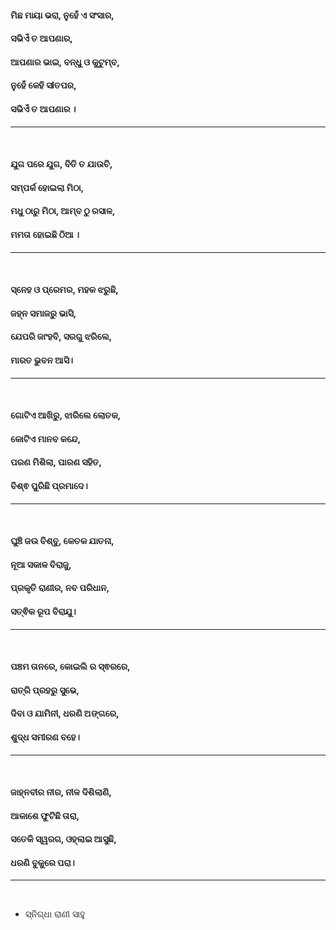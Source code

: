 #### ମିଛ ମାୟା ଭରା, ନୁହେଁ ଏ ସଂସାର,
#### ସଭିଏଁ ତ ଆପଣାର,
#### ଆପଣାର ଭାଇ, ବନ୍ଧୁ ଓ କୁଟୁମ୍ବ,
#### ନୁହେଁ କେହି ସlତପର,
#### ସଭିଏଁ ତ ଆପଣାର ।
***
<br>

#### ଯୁଗ ପରେ ଯୁଗ, ବିତି ତ ଯାଉଚି,
#### ସମ୍ପର୍କ ହୋଇଲା ମିଠା,
#### ମଧୁ ଠାରୁ ମିଠା, ଆମ୍ବ ଠୁ ରସାଳ,
#### ମମତା ହୋଇଛି ଠିଆ ।
***
<br>

#### ସ୍ନେହ ଓ ପ୍ରେମର, ମହକ ଝରୁଛି,
#### ଜହ୍ନ ସମାଜରୁ ଭାସି,
#### ଯେପରି ଜାଂହବି, ସରଗୁ ଝରିଲେ,
#### ମାରତ ଭୁବନ ଆସି।
***
<br>

#### ଗୋଟିଏ ଆଖିରୁ, ଝାରିଲେ ଲୋତକ,
#### କୋଟିଏ ମାନବ କନ୍ଦେ,
#### ପରଣ ମିଶିଲା, ପାରଣ ସହିତ,
#### ବିଶ୍ଵ ପୁରିଛି ପ୍ରମାଦେ।
***
<br>

#### ଘୁଞ୍ଚି ଜଉ ବିଶ୍ବୁ, କେତକ ଯାତନା,
#### ନୂଆ ସକାଳ ବିରାଜୁ,
#### ପ୍ରକୃତି ରାଣୀର, ନବ ପରିଧାନ,
#### ସତ୍ଵିକ ରୂପ ବିରାଯୁ।
***
<br>

#### ପଞ୍ଚମ ତାନରେ, କୋଇଲି ର ସ୍ଵରରେ,
#### ରାତ୍ରି ପ୍ରହରୁ ସୁଭେ,
#### ଦିବା ଓ ଯାମିନୀ, ଧରଣି ଅଙ୍ଗରେ,
#### ଶୁଦ୍ଧ ସମୀରଣ ବହେ।
***
<br>

#### ଜାହ୍ନବୀର ନୀର, ନୀଳ ଦିଶିଲାଣି,
#### ଆକାଶେ ଫୁଟିଛି ତାରା,
#### ସତେକି ସ୍ୱରଗ, ଓହ୍ଲାଇ ଆସୁଛି,
#### ଧରଣି ବୁକୁରେ ପରା।
***
<br>

- ସ୍ନିଗ୍ଧା ରାଣୀ ସାହୁ
